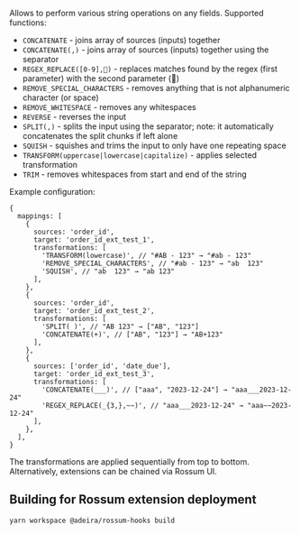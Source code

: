 Allows to perform various string operations on any fields. Supported functions:

- `CONCATENATE` - joins array of sources (inputs) together
- `CONCATENATE(,)` - joins array of sources (inputs) together using the separator
- `REGEX_REPLACE([0-9],🧮)` - replaces matches found by the regex (first parameter) with the second parameter (🧮)
- `REMOVE_SPECIAL_CHARACTERS` - removes anything that is not alphanumeric character (or space)
- `REMOVE_WHITESPACE` - removes any whitespaces
- `REVERSE` - reverses the input
- `SPLIT(,)` - splits the input using the separator; note: it automatically concatenates the split chunks if left alone
- `SQUISH` - squishes and trims the input to only have one repeating space
- `TRANSFORM(uppercase|lowercase|capitalize)` - applies selected transformation
- `TRIM` - removes whitespaces from start and end of the string

Example configuration:

```json5
{
  mappings: [
    {
      sources: 'order_id',
      target: 'order_id_ext_test_1',
      transformations: [
        'TRANSFORM(lowercase)', // "#AB - 123" → "#ab - 123"
        'REMOVE_SPECIAL_CHARACTERS', // "#ab - 123" → "ab  123"
        'SQUISH', // "ab  123" → "ab 123"
      ],
    },
    {
      sources: 'order_id',
      target: 'order_id_ext_test_2',
      transformations: [
        'SPLIT( )', // "AB 123" → ["AB", "123"]
        'CONCATENATE(+)', // ["AB", "123"] → "AB+123"
      ],
    },
    {
      sources: ['order_id', 'date_due'],
      target: 'order_id_ext_test_3',
      transformations: [
        'CONCATENATE(___)', // ["aaa", "2023-12-24"] → "aaa___2023-12-24"
        'REGEX_REPLACE(_{3,},~~)', // "aaa___2023-12-24" → "aaa~~2023-12-24"
      ],
    },
  ],
}
```

The transformations are applied sequentially from top to bottom. Alternatively, extensions can be chained via Rossum UI.

## Building for Rossum extension deployment

```
yarn workspace @adeira/rossum-hooks build
```
